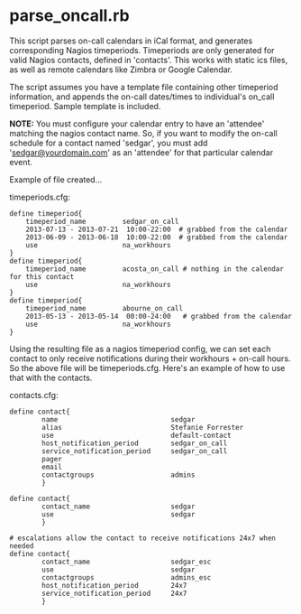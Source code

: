 parse_oncall.rb
===============

This script parses on-call calendars in iCal format, and generates corresponding Nagios timeperiods. Timeperiods are only generated for valid Nagios contacts, defined in 'contacts'. This works with static ics files, as well as remote calendars like Zimbra or Google Calendar.

The script assumes you have a template file containing other timeperiod information, and appends the on-call dates/times to individual's on_call timeperiod. Sample template is included.

**NOTE:**
You must configure your calendar entry to have an 'attendee' matching the nagios contact name. So, if you want to modify the on-call schedule for a contact named 'sedgar', you must add 'sedgar@yourdomain.com' as an 'attendee' for that particular calendar event.

Example of file created...

timeperiods.cfg:
```
define timeperiod{
    timeperiod_name         sedgar_on_call
    2013-07-13 - 2013-07-21  10:00-22:00  # grabbed from the calendar
    2013-06-09 - 2013-06-18  10:00-22:00  # grabbed from the calendar
    use                     na_workhours
}
define timeperiod{
    timeperiod_name         acosta_on_call # nothing in the calendar for this contact
    use                     na_workhours
}
define timeperiod{
    timeperiod_name         abourne_on_call
    2013-05-13 - 2013-05-14  00:00-24:00   # grabbed from the calendar
    use                     na_workhours
}
```

Using the resulting file as a nagios timeperiod config, we can set each contact to only receive notifications during their workhours + on-call hours. So the above file will be timeperiods.cfg. Here's an example of how to use that with the contacts.

contacts.cfg:
```
define contact{
        name                            sedgar
        alias                           Stefanie Forrester
        use                             default-contact
        host_notification_period        sedgar_on_call
        service_notification_period     sedgar_on_call
        pager                           
        email                           
        contactgroups                   admins
        }

define contact{
        contact_name                    sedgar
        use                             sedgar
        }

# escalations allow the contact to receive notifications 24x7 when needed
define contact{
        contact_name                    sedgar_esc
        use                             sedgar
        contactgroups                   admins_esc
        host_notification_period        24x7
        service_notification_period     24x7
        }
```
